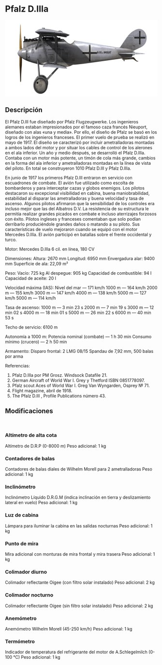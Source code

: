 # Pfalz D.IIIa

![pfalzd3a](../images/pfalzd3a.png)

## Descripción

El Pfalz D.III fue diseñado por Pfalz Flugzeugwerke. Los ingenieros alemanes estaban impresionados por el famoso caza francés Nieuport, diseñado con alas «una y media». Por ello, el diseño de Pfalz se basó en los logros de los ingenieros franceses. El primer vuelo de prueba se realizó en mayo de 1917. El diseño se caracterizó por incluir ametralladoras montadas a ambos lados del motor y por situar los cables de control de los alerones en el ala inferior. Un año y medio después, se desarrolló el Pfalz D.IIIa. Contaba con un motor más potente, un timón de cola más grande, cambios en la forma del ala inferior y ametralladoras montadas en la línea de vista del piloto. En total se construyeron 1010 Pfalz D.III y Pfalz D.IIIa.

En junio de 1917 los primeros Pfalz D.III entraron en servicio con escuadrones de combate. El avión fue utilizado como escolta de bombarderos y para interceptar cazas y globos enemigos. Los pilotos destacaron su excepcional visibilidad en cabina, buena maniobrabilidad, estabilidad al disparar las ametralladoras y buena velocidad y tasa de ascenso. Algunos pilotos afirmaron que la sensibilidad de los controles era incluso mejor que las del Albatros D.V. La resistencia de su estructura le permitía realizar grandes picados en combate e incluso aterrizajes forzosos con éxito. Pilotos ingleses y franceses comentaban que solo podían derribarlo produciéndole grandes daños o  matando a su piloto. Sus características de vuelo mejoraron cuando se equipó con el motor Mercedes D.IIIa. El avión participó en batallas sobre el frente occidental y turco.


Motor:
Mercedes D.IIIa 6 cil. en línea, 180 CV

Dimensiones:
Altura: 2670 mm
Longitud: 6950 mm
Envergadura alar: 9400 mm
Superficie de ala: 22,09 m²

Peso:
Vacío: 725 kg
Al despegue: 905 kg
Capacidad de combustible: 94 l
Capacidad de aceite: 20 l

Velocidad máxima (IAS):
Nivel del mar — 171 km/h
1000 m — 164 km/h
2000 m — 155 km/h
3000 m — 147 km/h
4000 m — 138 km/h
5000 m — 127 km/h
5000 m — 114 km/h

Tasa de ascenso:
1000 m —  3 min 23 s
2000 m —  7 min 19 s
3000 m — 12 min 02 s
4000 m — 18 min 01 s
5000 m — 26 min 22 s
6000 m — 40 min 53 s

Techo de servicio: 6100 m

Autonomía a 1000 m:
Potencia nominal (combate) — 1 h 30 min
Consumo mínimo (crucero) — 2 h 50 min

Armamento:
Disparo frontal: 2 LMG 08/15 Spandau de 7,92 mm, 500 balas por arma

Referencias:
1) Pfalz D.IIIa por PM Grosz. Windsock Datafile 21.
2) German Aircraft of World War I. Grey y Thetford ISBN 0851778097.
3) Pfalz scout Aces of World War I.  Greg Van Wyngarden, Osprey № 71.
4) Flight magazine, abril de 1918.
5) The Pfalz D.III , Profile Publications número 43.

## Modificaciones
﻿

### Altímetro de alta cota

Altímetro de D.R.P (0-8000 m)
Peso adicional: 1 kg
﻿

### Contadores de balas

Contadores de balas diales de Wilhelm Morell para 2 ametralladoras
Peso adicional: 1 kg
﻿

### Inclinómetro

Inclinómetro Líquido D.R.G.M (indica inclinación en tierra y deslizamiento lateral en vuelo)
Peso adicional: 1 kg
﻿

### Luz de cabina

Lámpara para iluminar la cabina en las salidas nocturnas
Peso adicional: 1 kg
﻿

### Punto de mira

Mira adicional con monturas de mira frontal y mira trasera
Peso adicional: 1 kg
﻿

### Colimador diurno

Colimador reflectante Oigee (con filtro solar instalado)
Peso adicional: 2 kg
﻿

### Colimador nocturno

Colimador reflectante Oigee (sin filtro solar instalado)
Peso adicional: 2 kg
﻿

### Anemómetro

Anemómetro Wilhelm Morell (45-250 km/h)
Peso adicional: 1 kg


### Termómetro

Indicador de temperatura del refrigerante del motor de A.Schlegelmilch (0-100 °C)
Peso adicional: 1 kg
